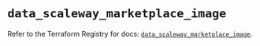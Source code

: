 # `data_scaleway_marketplace_image`

Refer to the Terraform Registry for docs: [`data_scaleway_marketplace_image`](https://registry.terraform.io/providers/scaleway/scaleway/2.53.0/docs/data-sources/marketplace_image).
